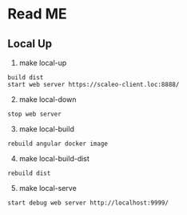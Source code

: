# Read ME
## Local Up

1. make local-up
```
build dist
start web server https://scaleo-client.loc:8888/
```
2. make local-down
```
stop web server
```
3. make local-build
```
rebuild angular docker image
```
4. make local-build-dist
```
rebuild dist
```
5. make local-serve
```
start debug web server http://localhost:9999/
```

